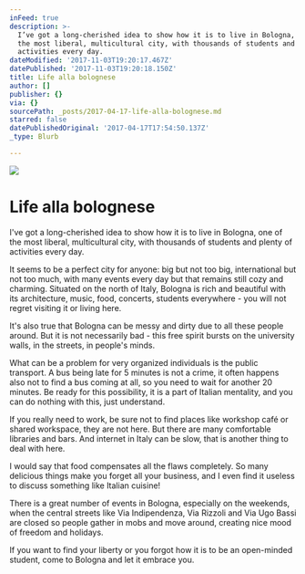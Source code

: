 ```yaml
---
inFeed: true
description: >-
  I’ve got a long-cherished idea to show how it is to live in Bologna, one of
  the most liberal, multicultural city, with thousands of students and plenty of
  activities every day. 
dateModified: '2017-11-03T19:20:17.467Z'
datePublished: '2017-11-03T19:20:18.150Z'
title: Life alla bolognese
author: []
publisher: {}
via: {}
sourcePath: _posts/2017-04-17-life-alla-bolognese.md
starred: false
datePublishedOriginal: '2017-04-17T17:54:50.137Z'
_type: Blurb

---
```

![](https://the-grid-user-content.s3-us-west-2.amazonaws.com/7626c152-b602-4427-a246-52cc7d5979ab.png)

# **Life alla bolognese**

I've got a long-cherished idea to show how it is to live in Bologna, one of the most liberal, multicultural city, with thousands of students and plenty of activities every day. 

It seems to be a perfect city for anyone: big but not too big, international but not too much, with many events every day but that remains still cozy and charming. Situated on the north of Italy, Bologna is rich and beautiful with its architecture, music, food, concerts, students everywhere - you will not regret visiting it or living here.

It's also true that Bologna can be messy and dirty due to all these people around. But it is not necessarily bad - this free spirit bursts on the university walls, in the streets, in people's minds.

What can be a problem for very organized individuals is the public transport. A bus being late for 5 minutes is not a crime, it often happens also not to find a bus coming at all, so you need to wait for another 20 minutes. Be ready for this possibility, it is a part of Italian mentality, and you can do nothing with this, just understand.

If you really need to work, be sure not to find places like workshop café or shared workspace, they are not here. But there are many comfortable libraries and bars. And internet in Italy can be slow, that is another thing to deal with here.

I would say that food compensates all the flaws completely. So many delicious things make you forget all your business, and I even find it useless to discuss something like Italian cuisine!

There is a great number of events in Bologna, especially on the weekends, when the central streets like Via Indipendenza, Via Rizzoli and Via Ugo Bassi are closed so people gather in mobs and move around, creating nice mood of freedom and holidays. 

If you want to find your liberty or you forgot how it is to be an open-minded student, come to Bologna and let it embrace you.